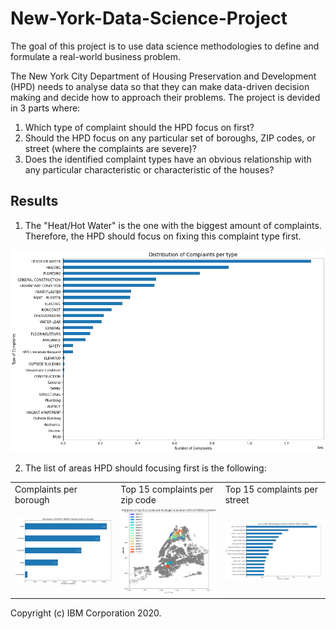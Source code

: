# New-York-Data-Science-Project

The goal of this project is to use data science methodologies to define and formulate a real-world business problem. 

The New York City Department of Housing Preservation and Development (HPD) needs to analyse data so that they can make data-driven decision making and decide how to approach their problems. The project is devided in 3 parts where:

1. Which type of complaint should the HPD focus on first?
2. Should the HPD focus on any particular set of boroughs, ZIP codes, or street (where the complaints are severe)?
3. Does the identified complaint types have an obvious relationship with any particular characteristic or characteristic of the houses?

## Results

1. The "Heat/Hot Water" is the one with the biggest amount of complaints. Therefore, the HPD should focus on fixing this complaint type first.

<img src="complaints_per_type.png" width="600">

2. The list of areas HPD should focusing first is the following:

<table>
  <tr>
    <td>Complaints per borough</td>
    <td>Top 15 complaints per zip code</td>
    <td>Top 15 complaints per street</td>
  </tr>
  <tr>
    <td><img src="complaint_per_borough.png" width=600></td>
    <td><img src="complaint_per_15zip.png" width=600></td>
    <td><img src="complaint_per_15streets.png" width=600></td>
  </tr>
 </table>





Copyright (c) IBM Corporation 2020.
